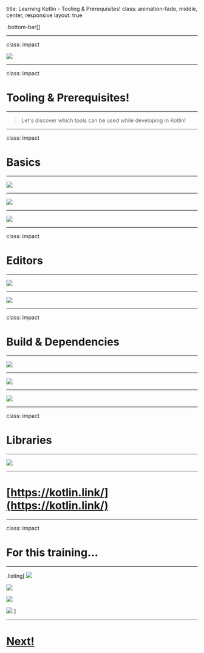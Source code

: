 title: Learning Kotlin - Tooling & Prerequisites!
class: animation-fade, middle, center, responsive
layout: true

<!-- This slide will serve as the base layout for all your slides -->
.bottom-bar[]

---

class: impact

![](assets/kotlin_logo.png)

---

class: impact

# Tooling & Prerequisites!

---

> Let's discover which tools can be used while developing in Kotlin!

---

class: impact

# Basics

---

![](assets/operating_systems.png)

---

![](assets/kotlin_java.png)

---

![](assets/openjdk.png)

---

class: impact

# Editors

---

![](assets/idea_logo.png)

---

![](assets/eclipse_logo.png)

---

class: impact

# Build & Dependencies

---

![](assets/maven_logo.png)

---

![](assets/gradle_logo.png)

---

![](assets/jenkins_logo.png)

---

class: impact

# Libraries

---

![](assets/kotlin_java.png)

---

# [https://kotlin.link/](https://kotlin.link/)

---

class: impact

# For this training...

---

<style>
.listing img {
max-width: 250px;
max-height: 250px;
}
</style>

.listing[
![](assets/openjdk.png)

![](assets/idea_logo_2.png)

![](assets/gradle_logo.png)

![](assets/junit_logo.png)
]

---

# [Next!](04_concepts.html)

